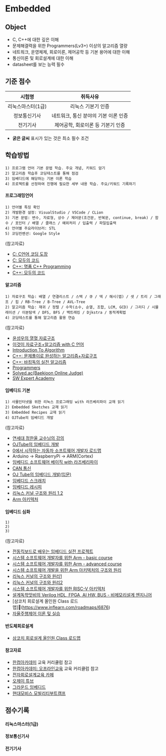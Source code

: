 # Embedded

## Object
- C, C++에 대한 깊은 이해
- 문제해결력을 위한 Programmers(Lv3+) 이상의 알고리즘 열량
- 네트워크, 운영체제, 회로이론, 제어공학 등 기본 용어에 대한 이해
- 통신이론 및 회로설계에 대한 이해
- datasheet를 보는 능력 필수

## 기준 점수
| 시험명 | 취득사유 |
| :---: | :---: |
| 리눅스마스터(1급) | 리눅스 기본기 인증 |
| 정보통신기사 | 네트워크, 통신 분야의 기본 이론 인증 |
| 전기기사 | 제어공학, 회로이론 등 기본기 인증 |
- **굵은 글씨** 표시가 있는 것은 최소 필수 조건

## 학습방법
```
1) 프로그램 언어 기본 문법 학습. 주요 개념, 키워드 암기
2) 알고리즘 학습후 코딩테스트를 통해 점검
3) 임베디드에 해당하는 기본 이론 학습
4) 프로젝트를 선정하여 진행에 필요한 세부 내용 학습. 주요/키워드 기록하기
```
#### 프로그래밍언어
```
1) 언어별 특징 확인
2) 개발환경 설정: VisualStudio / VSCode / CLion 
3) 기본 문법: 변수, 자료형, 상수 / 제어문(조건문, 반복문, continue, break) / 함수 / 포인터 / 배열 / 클래스 / 예외처리 / 입출력 / 파일입출력
4) 언어별 주요라이브러: STL
5) 코딩컨벤션: Google Style
```

(참고자료)
- [C: C언어 코딩 도장](https://product.kyobobook.co.kr/detail/S000200764041)
- [C: 모두의 코드](https://modoocode.com/231)
- [C++: 명품 C++ Programming](https://product.kyobobook.co.kr/detail/S000217111234)
- [C++: 모두의 코드](https://modoocode.com/135)

#### 알고리즘
```
1) 자료구조 학습: 배열 / 연결리스트 / 스택 / 큐 / 덱 / 해시(맵) / 셋 / 트리 / 그래프 / 힙 / RB-Tree / B-Tree / AVL-Tree
2) 알고리즘 학습: 재귀 / 정렬 / 수학(소수, 순열, 조합, LCM, GCD) / 그리디 / 시뮬레이션 / 이분탐색 / DFS, BFS / 백트래킹 / Djkstra / 동적계획법
4) 코딩테스트를 통해 알고리즘 활용 연습
```

(참고자료)
- [윤성우의 열혈 자료구조](https://product.kyobobook.co.kr/detail/S000001589149)
- [이것이 자료구조+알고리즘 with C 언어](https://product.kyobobook.co.kr/detail/S000061585515)
- [Introduction To Algorithm](https://product.kyobobook.co.kr/detail/S000213683944)
- [C++: 문제풀이로 완성하는 알고리즘+자료구조](https://product.kyobobook.co.kr/detail/S000214420933)
- [C++: 바킹독의 실전 알고리즘](https://blog.encrypted.gg/category/%EA%B0%95%EC%A2%8C/%EC%8B%A4%EC%A0%84%20%EC%95%8C%EA%B3%A0%EB%A6%AC%EC%A6%98?page=2)
- [Programmers](https://school.programmers.co.kr/learn/challenges?order=recent)
- [Solved.ac(Baekjoon Online Judge)](https://solved.ac/en/class)
- [SW Expert Academy](https://swexpertacademy.com/main/main.do)

#### 임베디드 기본
```
1) 사물인터넷을 위한 리눅스 프로그래밍 with 라즈베리파이 교재 읽기
2) Embedded Sketches 교재 읽기
3) Embedded Recipes 교재 읽기
4) OJTube의 임베디드 개발
```

(참고자료)
- [연세대 정한울 교수닝의 강의](https://www.youtube.com/@docceptor195/videos)
- [OJTube의 임베디드 개발](https://www.inflearn.com/course/%EC%9E%84%EB%B2%A0%EB%94%94%EB%93%9C-%EA%B0%9C%EB%B0%9C-%EC%9E%85%EB%AC%B8)
- [0에서 시작하는 자동차 소프트웨어 개발자 로드맵](https://www.inflearn.com/roadmaps/3470)
- Arduino -> RaspberryPi -> ARM(Cortex)
- [임베디드 소프트웨어 베이직 with 라즈베리파이](https://product.kyobobook.co.kr/detail/S000208470319)
- [CAN 통신](https://www.inflearn.com/users/462221/courses) 
- [OJ Tube의 임베디드 개발(입문)](https://www.inflearn.com/course/%EC%9E%84%EB%B2%A0%EB%94%94%EB%93%9C-%EA%B0%9C%EB%B0%9C-%EC%9E%85%EB%AC%B8)
- [임베디드 스크래치]()
- [임베디드 레시피](https://recipes.tistory.com/)
- [리눅스 커널 구조와 원리 1,2](https://www.inflearn.com/users/1180851/courses)
- [Arm 아키텍처](https://www.inflearn.com/users/1180851/courses)



#### 임베디드 심화
```
1)
2)
3) 
```
(참고자료)
- [전동킥보드로 배우는 임베디드 실전 프로젝트](https://www.inflearn.com/course/%EC%A0%84%EB%8F%99%ED%82%A5%EB%B3%B4%EB%93%9C%EA%B0%9C%EB%B0%9C-%EC%9E%84%EB%B2%A0%EB%94%94%EB%93%9C-%EA%B0%9C%EB%B0%9C%EC%9E%90)
- [시스템 소프트웨어 개발자를 위한 Arm - basic course](https://www.inflearn.com/roadmaps/763)
- [시스템 소프트웨어 개발자를 위한 Arm - advanced course](https://www.inflearn.com/roadmaps/760)
- [시스템 소프트웨어 개발을 위한 Arm 아키텍처의 구조와 원리](https://product.kyobobook.co.kr/detail/S000202671443)
- [리눅스 커널의 구조와 원리1](https://product.kyobobook.co.kr/detail/S000001766421)
- [리눅스 커널의 구조와 원리2](https://product.kyobobook.co.kr/detail/S000001766422)
- [시스템 소프트웨어 개발자를 위한 RISC-V 아키텍처](https://www.inflearn.com/roadmaps/9218)
- [설계독학맛비의 Verilog HDL, FPGA, AI HW, BUS - 비메모리설계 엔지니어](https://www.inflearn.com/roadmaps/470)
- [삼코치 회로설계 올인원 Class 로드맵](https://www.inflearn.com/roadmaps/6876)
- [자율주행제어 이론 및 실습](https://www.kmooc.kr/view/course/detail/16481?tm=20250806223336)

#### 반도체회로설계

- [삼코치 회로설계 올인원 Class 로드맵](https://www.inflearn.com/roadmaps/6876)


#### 참고자료
- [한컴아카데미](https://www.hancomacademy.com/aboutus/index.php) 교육 커리큘럼 참고
- [한컴아카데미: 오프라인교육](https://edu.hancomacademy.com/about/loadmap.php) 교육 커리큘럼 참고
- [전자회로설계교육 카페](https://cafe.naver.com/modulecircuit)
- [오제이 튜브](https://www.youtube.com/@OJTube)
- [그라운드 임베디드](https://www.youtube.com/@GROUND_EMBEDDED/videos)
- [현대모비스 모빌리티부트캠프](https://likelion.net/event/mobius-bootcamp?utm_source=google&utm_medium=search&utm_campaign=b2bhdmb01_google_search_pcmo_2507_new&utm_content=sitelink_2&utm_term=new_1834_pcmo&gad_source=1&gad_campaignid=22844925721&gbraid=0AAAAACxDLuGfNZVFJikgtlRESTcllc-XR&gclid=CjwKCAjw49vEBhAVEiwADnMbbFfZsAeZisp1EzelVhPMp4nCUKlIb3mc49X8k8u2MhjblEZTDvzJdhoCZQ0QAvD_BwE)

## 점수기록
#### 리눅스마스터(1급)

#### 정보통신기사

#### 전기기사

